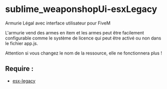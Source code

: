 # sublime_weaponshopUi-esxLegacy
 Armurie Légal avec interface utilisateur pour FiveM

L'armurie vend des armes en item et les armes peut être facilement configurable comme le système de licence qui peut être activé ou non dans le fichier app.js.

Attention si vous changez le nom de la ressource, elle ne fonctionnera plus !

## Require :
- [esx-legacy](https://github.com/esx-framework/esx-legacy)
